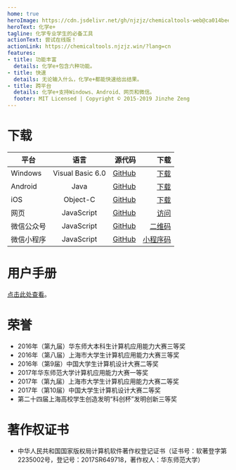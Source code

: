 ```yaml
---
home: true
heroImage: https://cdn.jsdelivr.net/gh/njzjz/chemicaltools-web@ca014bee027fc6f3bff8e64444bf4223f9438348/public/chemicaltools.svg
heroText: 化学e+
tagline: 化学专业学生的必备工具
actionText: 尝试在线版！
actionLink: https://chemicaltools.njzjz.win/?lang=cn
features:
- title: 功能丰富
  details: 化学e+包含六种功能。
- title: 快速
  details: 无论输入什么，化学e+都能快速给出结果。
- title: 跨平台
  details: 化学e+支持Windows、Android、网页和微信。
  footer: MIT Licensed | Copyright © 2015-2019 Jinzhe Zeng
---
```

# 下载
| 平台        | 语言           | 源代码  | 下载  |
| --------------- |:------------------:| -------:| ---------:|
| Windows         | Visual Basic 6.0   | [GitHub](https://github.com/njzjz/Chemical-Tools-windows) | [下载](https://github.com/njzjz/Chemical-Tools-windows/releases/download/1.0/Chemicla.Tools.for.Learning.1.0.exe) |
| Android         | Java               | [GitHub](https://github.com/njzjz/Chemical-Tools-android) | [下载](https://github.com/njzjz/Chemical-Tools-android/releases/download/2.02/com.njzjz.chemicaltools_2.02.apk) |
| iOS             | Object-C           | [GitHub](https://github.com/njzjz/Chemical-Tools-iOS)     | [下载](https://github.com/njzjz/Chemical-Tools-iOS/releases/download/0.01/chemicaltools.ipa) |
| 网页            | JavaScript         | [GitHub](https://github.com/njzjz/Chemical-Tools-web)     | [访问](https://chemicaltools.njzjz.win/?lang=cn) |
| 微信公众号       | JavaScript | [GitHub](https://github.com/njzjz/Chemical-Tools-wechat)  | [二维码](https://i.loli.net/2018/07/06/5b3f4bda1019b.png) |
| 微信小程序     | JavaScript | [GitHub](https://github.com/njzjz/Chemical-Tools-weapp)   | [小程序码](https://i.loli.net/2018/07/06/5b3f4ecfcaf50.jpg) |

# 用户手册

[点击此处查看](/help.html)。

# 荣誉

* 2016年（第九届）华东师大本科生计算机应用能力大赛三等奖
* 2016年（第八届）上海市大学生计算机应用能力大赛三等奖
* 2016年（第9届）中国大学生计算机设计大赛二等奖
* 2017年华东师范大学计算机应用能力大赛一等奖
* 2017年（第九届）上海市大学生计算机应用能力大赛二等奖
* 2017年（第10届）中国大学生计算机设计大赛二等奖
* 第二十四届上海高校学生创造发明“科创杯”发明创新三等奖

# 著作权证书
* 中华人民共和国国家版权局计算机软件著作权登记证书（证书号：软著登字第2235002号，登记号：2017SR649718，著作权人：华东师范大学）

